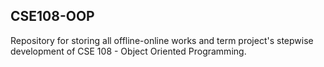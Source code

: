 ## CSE108-OOP

Repository for storing all offline-online works and term project's stepwise development of CSE 108 - Object Oriented Programming.

